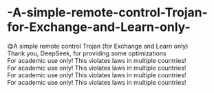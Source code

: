 # -A-simple-remote-control-Trojan-for-Exchange-and-Learn-only-
😋A simple remote control Trojan (for Exchange and Learn only)    
Thank you, DeepSeek, for providing some optimizations   
For academic use only! This violates laws in multiple countries!   
For academic use only! This violates laws in multiple countries!   
For academic use only! This violates laws in multiple countries!   
For academic use only! This violates laws in multiple countries!      
